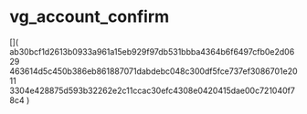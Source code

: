 # vg_account_confirm
[](
ab30bcf1d2613b0933a961a15eb929f97db531bbba4364b6f6497cfb0e2d0629
463614d5c450b386eb861887071dabdebc048c300df5fce737ef3086701e2011
3304e428875d593b32262e2c11ccac30efc4308e0420415dae00c721040f78c4
)
